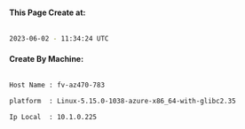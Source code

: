 
   
#### This Page Create at:

```bash

2023-06-02 - 11:34:24 UTC

```

#### Create By Machine:

```bash

Host Name : fv-az470-783

platform  : Linux-5.15.0-1038-azure-x86_64-with-glibc2.35

Ip Local  : 10.1.0.225

```

